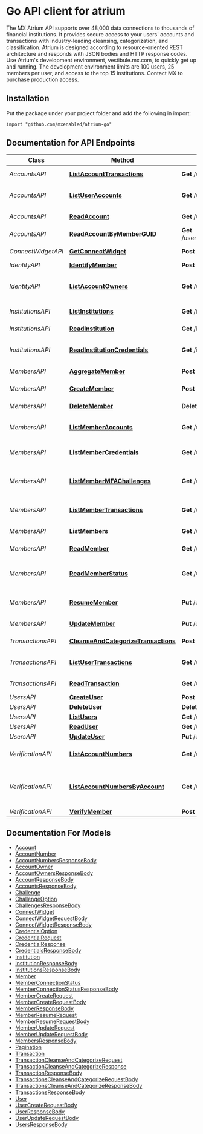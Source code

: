 # Go API client for atrium

The MX Atrium API supports over 48,000 data connections to thousands of financial institutions. It provides secure access to your users' accounts and transactions with industry-leading cleansing, categorization, and classification.  Atrium is designed according to resource-oriented REST architecture and responds with JSON bodies and HTTP response codes.  Use Atrium's development environment, vestibule.mx.com, to quickly get up and running. The development environment limits are 100 users, 25 members per user, and access to the top 15 institutions. Contact MX to purchase production access. 

## Installation
Put the package under your project folder and add the following in import:
```golang
import "github.com/mxenabled/atrium-go"
```

## Documentation for API Endpoints

Class | Method | HTTP request | Description
------------ | ------------- | ------------- | -------------
*AccountsAPI* | [**ListAccountTransactions**](docs/AccountsAPI.md#listaccounttransactions) | **Get** /users/{user_guid}/accounts/{account_guid}/transactions | List account transactions
*AccountsAPI* | [**ListUserAccounts**](docs/AccountsAPI.md#listuseraccounts) | **Get** /users/{user_guid}/accounts | List accounts for a user
*AccountsAPI* | [**ReadAccount**](docs/AccountsAPI.md#readaccount) | **Get** /users/{user_guid}/accounts/{account_guid} | Read an account
*AccountsAPI* | [**ReadAccountByMemberGUID**](docs/AccountsAPI.md#readaccountbymemberguid) | **Get** /users/{user_guid}/members/{member_guid}/accounts/{account_guid} | Read an account
*ConnectWidgetAPI* | [**GetConnectWidget**](docs/ConnectWidgetAPI.md#getconnectwidget) | **Post** /users/{user_guid}/connect_widget_url | Embedding in a website
*IdentityAPI* | [**IdentifyMember**](docs/IdentityAPI.md#identifymember) | **Post** /users/{user_guid}/members/{member_guid}/identify | Identify
*IdentityAPI* | [**ListAccountOwners**](docs/IdentityAPI.md#listaccountowners) | **Get** /users/{user_guid}/members/{member_guid}/account_owners | List member account owners
*InstitutionsAPI* | [**ListInstitutions**](docs/InstitutionsAPI.md#listinstitutions) | **Get** /institutions | List institutions
*InstitutionsAPI* | [**ReadInstitution**](docs/InstitutionsAPI.md#readinstitution) | **Get** /institutions/{institution_code} | Read institution
*InstitutionsAPI* | [**ReadInstitutionCredentials**](docs/InstitutionsAPI.md#readinstitutioncredentials) | **Get** /institutions/{institution_code}/credentials | Read institution credentials
*MembersAPI* | [**AggregateMember**](docs/MembersAPI.md#aggregatemember) | **Post** /users/{user_guid}/members/{member_guid}/aggregate | Aggregate member
*MembersAPI* | [**CreateMember**](docs/MembersAPI.md#createmember) | **Post** /users/{user_guid}/members | Create member
*MembersAPI* | [**DeleteMember**](docs/MembersAPI.md#deletemember) | **Delete** /users/{user_guid}/members/{member_guid} | Delete member
*MembersAPI* | [**ListMemberAccounts**](docs/MembersAPI.md#listmemberaccounts) | **Get** /users/{user_guid}/members/{member_guid}/accounts | List member accounts
*MembersAPI* | [**ListMemberCredentials**](docs/MembersAPI.md#listmembercredentials) | **Get** /users/{user_guid}/members/{member_guid}/credentials | List member credentials
*MembersAPI* | [**ListMemberMFAChallenges**](docs/MembersAPI.md#listmembermfachallenges) | **Get** /users/{user_guid}/members/{member_guid}/challenges | List member MFA challenges
*MembersAPI* | [**ListMemberTransactions**](docs/MembersAPI.md#listmembertransactions) | **Get** /users/{user_guid}/members/{member_guid}/transactions | List member transactions
*MembersAPI* | [**ListMembers**](docs/MembersAPI.md#listmembers) | **Get** /users/{user_guid}/members | List members
*MembersAPI* | [**ReadMember**](docs/MembersAPI.md#readmember) | **Get** /users/{user_guid}/members/{member_guid} | Read member
*MembersAPI* | [**ReadMemberStatus**](docs/MembersAPI.md#readmemberstatus) | **Get** /users/{user_guid}/members/{member_guid}/status | Read member connection status
*MembersAPI* | [**ResumeMember**](docs/MembersAPI.md#resumemember) | **Put** /users/{user_guid}/members/{member_guid}/resume | Resume aggregation from MFA
*MembersAPI* | [**UpdateMember**](docs/MembersAPI.md#updatemember) | **Put** /users/{user_guid}/members/{member_guid} | Update member
*TransactionsAPI* | [**CleanseAndCategorizeTransactions**](docs/TransactionsAPI.md#cleanseandcategorizetransactions) | **Post** /cleanse_and_categorize | Categorize transactions
*TransactionsAPI* | [**ListUserTransactions**](docs/TransactionsAPI.md#listusertransactions) | **Get** /users/{user_guid}/transactions | List transactions for a user
*TransactionsAPI* | [**ReadTransaction**](docs/TransactionsAPI.md#readtransaction) | **Get** /users/{user_guid}/transactions/{transaction_guid} | Read a transaction
*UsersAPI* | [**CreateUser**](docs/UsersAPI.md#createuser) | **Post** /users | Create user
*UsersAPI* | [**DeleteUser**](docs/UsersAPI.md#deleteuser) | **Delete** /users/{user_guid} | Delete user
*UsersAPI* | [**ListUsers**](docs/UsersAPI.md#listusers) | **Get** /users | List users
*UsersAPI* | [**ReadUser**](docs/UsersAPI.md#readuser) | **Get** /users/{user_guid} | Read user
*UsersAPI* | [**UpdateUser**](docs/UsersAPI.md#updateuser) | **Put** /users/{user_guid} | Update user
*VerificationAPI* | [**ListAccountNumbers**](docs/VerificationAPI.md#listaccountnumbers) | **Get** /users/{user_guid}/members/{member_guid}/account_numbers | Read account numbers
*VerificationAPI* | [**ListAccountNumbersByAccount**](docs/VerificationAPI.md#listaccountnumbersbyaccount) | **Get** /users/{user_guid}/accounts/{account_guid}/account_numbers | Read account numbers by account GUID
*VerificationAPI* | [**VerifyMember**](docs/VerificationAPI.md#verifymember) | **Post** /users/{user_guid}/members/{member_guid}/verify | Verify


## Documentation For Models

 - [Account](docs/Account.md)
 - [AccountNumber](docs/AccountNumber.md)
 - [AccountNumbersResponseBody](docs/AccountNumbersResponseBody.md)
 - [AccountOwner](docs/AccountOwner.md)
 - [AccountOwnersResponseBody](docs/AccountOwnersResponseBody.md)
 - [AccountResponseBody](docs/AccountResponseBody.md)
 - [AccountsResponseBody](docs/AccountsResponseBody.md)
 - [Challenge](docs/Challenge.md)
 - [ChallengeOption](docs/ChallengeOption.md)
 - [ChallengesResponseBody](docs/ChallengesResponseBody.md)
 - [ConnectWidget](docs/ConnectWidget.md)
 - [ConnectWidgetRequestBody](docs/ConnectWidgetRequestBody.md)
 - [ConnectWidgetResponseBody](docs/ConnectWidgetResponseBody.md)
 - [CredentialOption](docs/CredentialOption.md)
 - [CredentialRequest](docs/CredentialRequest.md)
 - [CredentialResponse](docs/CredentialResponse.md)
 - [CredentialsResponseBody](docs/CredentialsResponseBody.md)
 - [Institution](docs/Institution.md)
 - [InstitutionResponseBody](docs/InstitutionResponseBody.md)
 - [InstitutionsResponseBody](docs/InstitutionsResponseBody.md)
 - [Member](docs/Member.md)
 - [MemberConnectionStatus](docs/MemberConnectionStatus.md)
 - [MemberConnectionStatusResponseBody](docs/MemberConnectionStatusResponseBody.md)
 - [MemberCreateRequest](docs/MemberCreateRequest.md)
 - [MemberCreateRequestBody](docs/MemberCreateRequestBody.md)
 - [MemberResponseBody](docs/MemberResponseBody.md)
 - [MemberResumeRequest](docs/MemberResumeRequest.md)
 - [MemberResumeRequestBody](docs/MemberResumeRequestBody.md)
 - [MemberUpdateRequest](docs/MemberUpdateRequest.md)
 - [MemberUpdateRequestBody](docs/MemberUpdateRequestBody.md)
 - [MembersResponseBody](docs/MembersResponseBody.md)
 - [Pagination](docs/Pagination.md)
 - [Transaction](docs/Transaction.md)
 - [TransactionCleanseAndCategorizeRequest](docs/TransactionCleanseAndCategorizeRequest.md)
 - [TransactionCleanseAndCategorizeResponse](docs/TransactionCleanseAndCategorizeResponse.md)
 - [TransactionResponseBody](docs/TransactionResponseBody.md)
 - [TransactionsCleanseAndCategorizeRequestBody](docs/TransactionsCleanseAndCategorizeRequestBody.md)
 - [TransactionsCleanseAndCategorizeResponseBody](docs/TransactionsCleanseAndCategorizeResponseBody.md)
 - [TransactionsResponseBody](docs/TransactionsResponseBody.md)
 - [User](docs/User.md)
 - [UserCreateRequestBody](docs/UserCreateRequestBody.md)
 - [UserResponseBody](docs/UserResponseBody.md)
 - [UserUpdateRequestBody](docs/UserUpdateRequestBody.md)
 - [UsersResponseBody](docs/UsersResponseBody.md)

